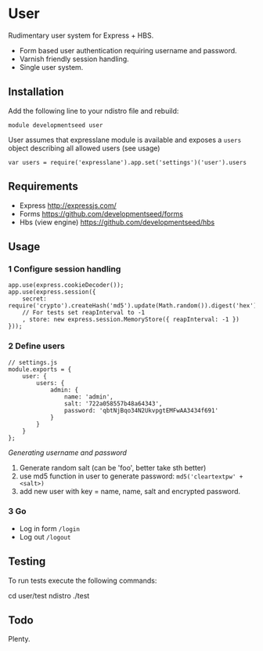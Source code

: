 # User

Rudimentary user system for Express + HBS.

- Form based user authentication requiring username and password.
- Varnish friendly session handling.
- Single user system.

## Installation

Add the following line to your ndistro file and rebuild:

    module developmentseed user

User assumes that expresslane module is available and exposes a
`users` object describing all allowed users (see usage)

    var users = require('expresslane').app.set('settings')('user').users

## Requirements

- Express http://expressjs.com/
- Forms https://github.com/developmentseed/forms
- Hbs (view engine) https://github.com/developmentseed/hbs

## Usage

### 1 Configure session handling

    app.use(express.cookieDecoder());
    app.use(express.session({
        secret: require('crypto').createHash('md5').update(Math.random()).digest('hex')
        // For tests set reapInterval to -1
        , store: new express.session.MemoryStore({ reapInterval: -1 })
    }));

### 2 Define users

    // settings.js
    module.exports = {
        user: {
            users: {
                admin: {
                    name: 'admin',
                    salt: '722a058557b48a64343',
                    password: 'qbtNjBqo34N2UkvpgtEMFwAA3434f691'
                }
            }
        }
    };

*Generating username and password*

1. Generate random salt (can be 'foo', better take sth better)
2. use md5 function in user to generate password: `md5('cleartextpw' + <salt>)`
3. add new user with key = name, name, salt and encrypted password.

### 3 Go

- Log in form `/login`
- Log out `/logout`

## Testing

To run tests execute the following commands:

   cd user/test
   ndistro
   ./test

## Todo

Plenty.
